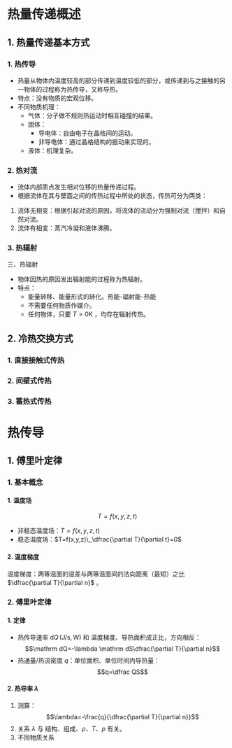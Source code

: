 # 热量传递概述
## 1. 热量传递基本方式
### 1. 热传导
- 热量从物体内温度较高的部分传递到温度较低的部分，或传递到与之接触的另一物体的过程称为热传导，又称导热。 
- 特点：没有物质的宏观位移。
- 不同物质机理：
	- 气体：分子做不规则热运动时相互碰撞的结果。
	- 固体：
		- 导电体：自由电子在晶格间的运动。
		-	非导电体：通过晶格结构的振动来实现的。
	- 液体：机理复杂。
### 2. 热对流
- 流体内部质点发生相对位移的热量传递过程。
- 根据流体在其与壁面之间的传热过程中所处的状态，传热可分为两类：
1. 流体无相变：根据引起对流的原因，将流体的流动分为强制对流（搅拌）和自然对流。
2. 流体有相变：蒸汽冷凝和液体沸腾。
### 3. 热辐射
三、热辐射
- 物体因热的原因发出辐射能的过程称为热辐射。
- 特点：
	- 能量转移、能量形式的转化。热能-辐射能-热能
	- 不需要任何物质作媒介。
	- 任何物体，只要 $T>0\mathrm K$ ，均存在辐射传热。

## 2. 冷热交换方式
### 1. 直接接触式传热
### 2. 间壁式传热
### 3. 蓄热式传热

# 热传导
## 1. 傅里叶定律
### 1. 基本概念
#### 1. 温度场
$$T=f(x,y,z,t)$$
- 非稳态温度场：$T=f(x,y,z,t)$
- 稳态温度场：$T=f(x,y,z)\,,\dfrac{\partial T}{\partial t}=0$
#### 2. 温度梯度
温度梯度：两等温面的温差与两等温面间的法向距离（最短）之比 $\dfrac{\partial T}{\partial n}$ 。
### 2. 傅里叶定律
#### 1. 定律
- 热传导速率 $\mathrm dQ\,(\mathrm{J/s,W})$ 和 温度梯度、导热面积成正比，方向相反：
$$\mathrm dQ=-\lambda \mathrm dS\dfrac{\partial T}{\partial n}$$
- 热通量/热流密度 $q$：单位面积、单位时间内导热量：
$$q=\dfrac QS$$
#### 2. 热导率 $\lambda$
1. 测算：
$$\lambda=-\frac{q}{\dfrac{\partial T}{\partial n}}$$
2. 关系
$\lambda$ 与 结构、组成、$\rho$、$T$、$p$ 有关。
3. 不同物质关系
<!--stackedit_data:
eyJoaXN0b3J5IjpbMTM2NTMxODk1XX0=
-->